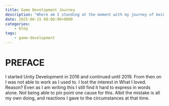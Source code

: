 ```yaml
---
title: Game Development Journey
description: "Where am I standing at the moment with my journey of being a Game Developer."
date: 2025-06-15 08:00:00+0000
categories:
    - blog
tags:
    - game-development
---
```

# PREFACE
I started Unity Development in 2016 and continued until 2019. From then on I was
not able to work as I used to. I lost the interest in What I loved. Reason? Even
as I am writing this I still find it hard to express in words alone. Not being
able to pin point one cause for this. Albit the mistake is all my own doing, and
reactions I gave to the circumstances at that time.